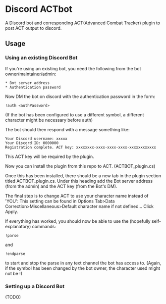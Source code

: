 Discord ACTbot
============

A Discord bot and corresponding ACT(Advanced Combat Tracker) plugin to post ACT output to discord.

Usage
------------

### Using an existing Discord Bot ###

If you're using an existing bot, you need the following from the bot owner/maintainer/admin:

	* Bot server address
	* Authentication password

Now DM the bot on discord with the authentication password in the form:
~~~
!auth <authPassword>
~~~
(If the bot has been configured to use a different symbol, a different character might be necessary before auth)

The bot should then respond with a message something like:
~~~
Your Discord username: xxxxx
Your Discord ID: 0000000
Registration complete. ACT key: xxxxxxxx-xxxx-xxxx-xxxx-xxxxxxxxxxxx
~~~
This ACT key will be required by the plugin.

Now you can install the plugin from this repo to ACT. (ACTBOT_plugin.cs)

Once this has been installed, there should be a new tab in the plugin section titled ACTBOT_plugin.cs.
Under this heading add the Bot server address (from the admin) and the ACT key (from the Bot's DM).

The final step is to change ACT to use your character name instead of 'YOU':
This setting can be found in Options Tab>Data Correction>Miscellaneous>Default character name if not defined...
Click Apply.

If everything has worked, you should now be able to use the (hopefully self-explanatory) commands:
~~~
!parse
~~~
and
~~~
!endparse
~~~
to start and stop the parse in any text channel the bot has access to. (Again, if the symbol has been changed by the bot owner, the character used might not be !)

### Setting up a Discord Bot ###

(TODO)